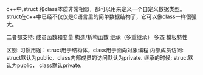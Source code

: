 c++中,struct 和class本质非常相似，都可以用来定义一个自定义数据类型。
struct在c++中已经不仅仅是C语言里的简单数据结构了，它可以像class一样很强大。

二者都支持:
成员函数和变量
构造/析构函数
继承（多重继承）
多态
模板特性

区别:
习惯用途：struct用于结构体，class用于面向对象编程
内部成员访问: struct默认为public，class内部成员的访问默认为private.
继承的时候:   struct默认为public， class默认private.
